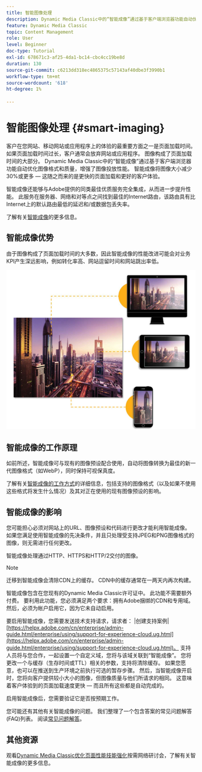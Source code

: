```yaml
---
title: 智能图像处理
description: Dynamic Media Classic中的“智能成像”通过基于客户端浏览器功能自动优化图像格式和质量，增强了图像投放性能。 它通过使用现有的图像预设来实现这一点。 详细了解智能成像，以及如何使用智能成像通过更快的页面加载提供更好的客户体验。
feature: Dynamic Media Classic
topic: Content Management
role: User
level: Beginner
doc-type: Tutorial
exl-id: 678671c3-af25-4da1-bc14-cbc4cc19be8d
duration: 130
source-git-commit: c6213dd318ec4865375c57143af40dbe3f3990b1
workflow-type: tm+mt
source-wordcount: '618'
ht-degree: 1%

---
```


# 智能图像处理 {#smart-imaging}

客户在您网站、移动网站或应用程序上的体验的最重要方面之一是页面加载时间。 如果页面加载时间过长，客户通常会放弃网站或应用程序。 图像构成了页面加载时间的大部分。 Dynamic Media Classic中的“智能成像”通过基于客户端浏览器功能自动优化图像格式和质量，增强了图像投放性能。 智能成像将图像大小减少30%或更多 — 这随之而来的是更快的页面加载和更好的客户体验。

智能成像还能够与Adobe提供的同类最佳优质服务完全集成，从而进一步提升性能。 此服务在服务器、网络和对等点之间找到最佳的Internet路由，该路由具有比Internet上的默认路由最低的延迟和/或数据包丢失率。

了解有关[智能成像](https://experienceleague.adobe.com/docs/experience-manager-65/assets/dynamic/imaging-faq.html?lang=zh-Hans)的更多信息。

## 智能成像优势

由于图像构成了页面加载时间的大多数，因此智能成像的性能改进可能会对业务KPI产生深远影响，例如转化率高、网站逗留时间和网站跳出率低。

![图像](assets/smart-imaging/smart-imaging-1.png)

## 智能成像的工作原理

如前所述，智能成像可与现有的图像预设配合使用，自动将图像转换为最佳的新一代图像格式（如WebP），同时保持可视保真度。

了解有关[智能成像的工作方式](https://experienceleague.adobe.com/docs/experience-manager-65/assets/dynamic/imaging-faq.html?lang=zh-Hans#how-does-smart-imaging-work)的详细信息，包括支持的图像格式（以及如果不使用这些格式将发生什么情况）及其对正在使用的现有图像预设的影响。

## 智能成像的影响

您可能担心必须对网站上的URL、图像预设和代码进行更改才能利用智能成像。 如果您满足使用智能成像的先决条件，并且只处理受支持JPEG和PNG图像格式的图像，则无需进行任何更改。

智能成像处理通过HTTP、HTTPS和HTTP/2交付的图像。

>[!NOTE]
>
>迁移到智能成像会清除CDN上的缓存。 CDN中的缓存通常在一两天内再次构建。

智能成像包含在您现有的Dynamic Media Classic许可证中。 此功能不需要额外付费。 要利用此功能，您必须满足两个要求：拥有Adobe捆绑的CDN和专用域。 然后，必须为帐户启用它，因为它未自动启用。

要启用智能成像，您需要发送技术支持请求，请求者： |创建支持案例| [https://helpx.adobe.com/cn/enterprise/admin-guide.html/enterprise/using/support-for-experience-cloud.ug.html](https://helpx.adobe.com/cn/enterprise/admin-guide.html/enterprise/using/support-for-experience-cloud.ug.html)。 支持人员将与您合作，一起设置一个自定义域，您将与该域关联到“智能成像”。 您将更改一个与缓存（生存时间或TTL）相关的参数，支持将清除缓存。 如果您愿意，也可以在推送到生产环境之前执行可选的暂存步骤。 然后，当智能成像开启时，您将向客户提供较小大小的图像，但图像质量与他们所请求的相同。 这意味着客户体验到的页面加载速度更快 — 而且所有这些都是自动完成的。

启用智能成像后，您需要验证它是否按预期工作。

您可能还有其他有关智能成像的问题。 我们整理了一个包含答案的常见问题解答(FAQ)列表。 阅读[常见问题解答](https://experienceleague.adobe.com/docs/experience-manager-65/assets/dynamic/imaging-faq.html?lang=zh-Hans)。

## 其他资源

观看[Dynamic Media Classic优化页面性能技能强化](https://seminars.adobeconnect.com/pzc1gw0cihpv)按需网络研讨会，了解有关智能成像的更多信息。
